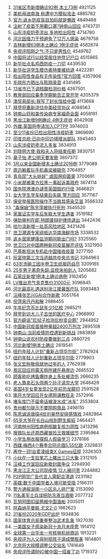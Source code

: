 1. [31省区市新增确诊92例 本土73例](http://www.baidu.com/baidu?cl=3&tn=SE_baiduhomet8_jmjb7mjw&rsv_dl=fyb_top&fr=top1000&wd=31%CA%A1%C7%F8%CA%D0%D0%C2%D4%F6%C8%B7%D5%EF92%C0%FD%20%B1%BE%CD%C173%C0%FD) 4921125
1. [美航母进南海 称遭中方模拟攻击](http://www.baidu.com/baidu?cl=3&tn=SE_baiduhomet8_jmjb7mjw&rsv_dl=fyb_top&fr=top1000&wd=%C3%C0%BA%BD%C4%B8%BD%F8%C4%CF%BA%A3%20%B3%C6%D4%E2%D6%D0%B7%BD%C4%A3%C4%E2%B9%A5%BB%F7) 4885782
1. [官方:返乡防疫盲目加码就是懒政](http://www.baidu.com/baidu?cl=3&tn=SE_baiduhomet8_jmjb7mjw&rsv_dl=fyb_top&fr=top1000&wd=%B9%D9%B7%BD%3A%B7%B5%CF%E7%B7%C0%D2%DF%C3%A4%C4%BF%BC%D3%C2%EB%BE%CD%CA%C7%C0%C1%D5%FE) 4849488
1. [注射了疫苗不用戴口罩?钟南山回应](http://www.baidu.com/baidu?cl=3&tn=SE_baiduhomet8_jmjb7mjw&rsv_dl=fyb_top&fr=top1000&wd=%D7%A2%C9%E4%C1%CB%D2%DF%C3%E7%B2%BB%D3%C3%B4%F7%BF%DA%D5%D6%3F%D6%D3%C4%CF%C9%BD%BB%D8%D3%A6) 4743731
1. [山东涉疫奶枣流出 多地检出阳性](http://www.baidu.com/baidu?cl=3&tn=SE_baiduhomet8_jmjb7mjw&rsv_dl=fyb_top&fr=top1000&wd=%C9%BD%B6%AB%C9%E6%D2%DF%C4%CC%D4%E6%C1%F7%B3%F6%20%B6%E0%B5%D8%BC%EC%B3%F6%D1%F4%D0%D4) 4714780
1. [河北因强力干预避免了12万人感染](http://www.baidu.com/baidu?cl=3&tn=SE_baiduhomet8_jmjb7mjw&rsv_dl=fyb_top&fr=top1000&wd=%BA%D3%B1%B1%D2%F2%C7%BF%C1%A6%B8%C9%D4%A4%B1%DC%C3%E2%C1%CB12%CD%F2%C8%CB%B8%D0%C8%BE) 4679756
1. [吉林新增63例本土确诊 1例无症状](http://www.baidu.com/baidu?cl=3&tn=SE_baiduhomet8_jmjb7mjw&rsv_dl=fyb_top&fr=top1000&wd=%BC%AA%C1%D6%D0%C2%D4%F663%C0%FD%B1%BE%CD%C1%C8%B7%D5%EF%201%C0%FD%CE%DE%D6%A2%D7%B4) 4582674
1. [央视评阳刚之气:不只是男性化](http://www.baidu.com/baidu?cl=3&tn=SE_baiduhomet8_jmjb7mjw&rsv_dl=fyb_top&fr=top1000&wd=%D1%EB%CA%D3%C6%C0%D1%F4%B8%D5%D6%AE%C6%F8%3A%B2%BB%D6%BB%CA%C7%C4%D0%D0%D4%BB%AF) 4549762
1. [中国将试行以经常居住地登记户口](http://www.baidu.com/baidu?cl=3&tn=SE_baiduhomet8_jmjb7mjw&rsv_dl=fyb_top&fr=top1000&wd=%D6%D0%B9%FA%BD%AB%CA%D4%D0%D0%D2%D4%BE%AD%B3%A3%BE%D3%D7%A1%B5%D8%B5%C7%BC%C7%BB%A7%BF%DA) 4515965
1. [新华社点名鸡西防疫一刀切](http://www.baidu.com/baidu?cl=3&tn=SE_baiduhomet8_jmjb7mjw&rsv_dl=fyb_top&fr=top1000&wd=%D0%C2%BB%AA%C9%E7%B5%E3%C3%FB%BC%A6%CE%F7%B7%C0%D2%DF%D2%BB%B5%B6%C7%D0) 4439530
1. [新华社评学生模仿奥特曼被劝退](http://www.baidu.com/baidu?cl=3&tn=SE_baiduhomet8_jmjb7mjw&rsv_dl=fyb_top&fr=top1000&wd=%D0%C2%BB%AA%C9%E7%C6%C0%D1%A7%C9%FA%C4%A3%B7%C2%B0%C2%CC%D8%C2%FC%B1%BB%C8%B0%CD%CB) 4422281
1. [检出阳性食品有无传染性?官方回答](http://www.baidu.com/baidu?cl=3&tn=SE_baiduhomet8_jmjb7mjw&rsv_dl=fyb_top&fr=top1000&wd=%BC%EC%B3%F6%D1%F4%D0%D4%CA%B3%C6%B7%D3%D0%CE%DE%B4%AB%C8%BE%D0%D4%3F%B9%D9%B7%BD%BB%D8%B4%F0) 4357906
1. [毛晓彤方晒出与陈翔录音](http://www.baidu.com/baidu?cl=3&tn=SE_baiduhomet8_jmjb7mjw&rsv_dl=fyb_top&fr=top1000&wd=%C3%AB%CF%FE%CD%AE%B7%BD%C9%B9%B3%F6%D3%EB%B3%C2%CF%E8%C2%BC%D2%F4) 4341495
1. [13省市已下调核酸检测价格](http://www.baidu.com/baidu?cl=3&tn=SE_baiduhomet8_jmjb7mjw&rsv_dl=fyb_top&fr=top1000&wd=13%CA%A1%CA%D0%D2%D1%CF%C2%B5%F7%BA%CB%CB%E1%BC%EC%B2%E2%BC%DB%B8%F1) 4267501
1. [教育部回应春季学期能否正常开学](http://www.baidu.com/baidu?cl=3&tn=SE_baiduhomet8_jmjb7mjw&rsv_dl=fyb_top&fr=top1000&wd=%BD%CC%D3%FD%B2%BF%BB%D8%D3%A6%B4%BA%BC%BE%D1%A7%C6%DA%C4%DC%B7%F1%D5%FD%B3%A3%BF%AA%D1%A7) 4205379
1. [澳贸易部长:我写了封长信给中国](http://www.baidu.com/baidu?cl=3&tn=SE_baiduhomet8_jmjb7mjw&rsv_dl=fyb_top&fr=top1000&wd=%B0%C4%C3%B3%D2%D7%B2%BF%B3%A4%3A%CE%D2%D0%B4%C1%CB%B7%E2%B3%A4%D0%C5%B8%F8%D6%D0%B9%FA) 4113668
1. [拜登将重新评估中美经贸协议](http://www.baidu.com/baidu?cl=3&tn=SE_baiduhomet8_jmjb7mjw&rsv_dl=fyb_top&fr=top1000&wd=%B0%DD%B5%C7%BD%AB%D6%D8%D0%C2%C6%C0%B9%C0%D6%D0%C3%C0%BE%AD%C3%B3%D0%AD%D2%E9) 4088563
1. [钟南山将和美传染病专家福奇会面](http://www.baidu.com/baidu?cl=3&tn=SE_baiduhomet8_jmjb7mjw&rsv_dl=fyb_top&fr=top1000&wd=%D6%D3%C4%CF%C9%BD%BD%AB%BA%CD%C3%C0%B4%AB%C8%BE%B2%A1%D7%A8%BC%D2%B8%A3%C6%E6%BB%E1%C3%E6) 4058191
1. [黑龙江新增9例确诊 4例无症状](http://www.baidu.com/baidu?cl=3&tn=SE_baiduhomet8_jmjb7mjw&rsv_dl=fyb_top&fr=top1000&wd=%BA%DA%C1%FA%BD%AD%D0%C2%D4%F69%C0%FD%C8%B7%D5%EF%204%C0%FD%CE%DE%D6%A2%D7%B4) 4042908
1. [外媒:英国将申请加入CPTPP](http://www.baidu.com/baidu?cl=3&tn=SE_baiduhomet8_jmjb7mjw&rsv_dl=fyb_top&fr=top1000&wd=%CD%E2%C3%BD%3A%D3%A2%B9%FA%BD%AB%C9%EA%C7%EB%BC%D3%C8%EBCPTPP) 3974003
1. [至少11省份已检出阳性涉疫奶枣](http://www.baidu.com/baidu?cl=3&tn=SE_baiduhomet8_jmjb7mjw&rsv_dl=fyb_top&fr=top1000&wd=%D6%C1%C9%D911%CA%A1%B7%DD%D2%D1%BC%EC%B3%F6%D1%F4%D0%D4%C9%E6%D2%DF%C4%CC%D4%E6) 3969690
1. [印度总统:已向中印边境增派部队](http://www.baidu.com/baidu?cl=3&tn=SE_baiduhomet8_jmjb7mjw&rsv_dl=fyb_top&fr=top1000&wd=%D3%A1%B6%C8%D7%DC%CD%B3%3A%D2%D1%CF%F2%D6%D0%D3%A1%B1%DF%BE%B3%D4%F6%C5%C9%B2%BF%B6%D3) 3945463
1. [山东涉疫奶枣流入多省](http://www.baidu.com/baidu?cl=3&tn=SE_baiduhomet8_jmjb7mjw&rsv_dl=fyb_top&fr=top1000&wd=%C9%BD%B6%AB%C9%E6%D2%DF%C4%CC%D4%E6%C1%F7%C8%EB%B6%E0%CA%A1) 3834913
1. [刘晓明大使:我和夫人将结束任期](http://www.baidu.com/baidu?cl=3&tn=SE_baiduhomet8_jmjb7mjw&rsv_dl=fyb_top&fr=top1000&wd=%C1%F5%CF%FE%C3%F7%B4%F3%CA%B9%3A%CE%D2%BA%CD%B7%F2%C8%CB%BD%AB%BD%E1%CA%F8%C8%CE%C6%DA) 3830751
1. [章子怡 老公明天要发歌](http://www.baidu.com/baidu?cl=3&tn=SE_baiduhomet8_jmjb7mjw&rsv_dl=fyb_top&fr=top1000&wd=%D5%C2%D7%D3%E2%F9%20%C0%CF%B9%AB%C3%F7%CC%EC%D2%AA%B7%A2%B8%E8) 3807372
1. [1月以来全国新增本土确诊2016例](http://www.baidu.com/baidu?cl=3&tn=SE_baiduhomet8_jmjb7mjw&rsv_dl=fyb_top&fr=top1000&wd=1%D4%C2%D2%D4%C0%B4%C8%AB%B9%FA%D0%C2%D4%F6%B1%BE%CD%C1%C8%B7%D5%EF2016%C0%FD) 3779089
1. [周迅躺着玩手机鼻梁被砸伤](http://www.baidu.com/baidu?cl=3&tn=SE_baiduhomet8_jmjb7mjw&rsv_dl=fyb_top&fr=top1000&wd=%D6%DC%D1%B8%CC%C9%D7%C5%CD%E6%CA%D6%BB%FA%B1%C7%C1%BA%B1%BB%D4%D2%C9%CB) 3764857
1. [青岛现"大头娃娃" 或因用抑菌膏](http://www.baidu.com/baidu?cl=3&tn=SE_baiduhomet8_jmjb7mjw&rsv_dl=fyb_top&fr=top1000&wd=%C7%E0%B5%BA%CF%D6%22%B4%F3%CD%B7%CD%DE%CD%DE%22%20%BB%F2%D2%F2%D3%C3%D2%D6%BE%FA%B8%E0) 3700691
1. [小米就被美方拉黑一事起诉美政府](http://www.baidu.com/baidu?cl=3&tn=SE_baiduhomet8_jmjb7mjw&rsv_dl=fyb_top&fr=top1000&wd=%D0%A1%C3%D7%BE%CD%B1%BB%C3%C0%B7%BD%C0%AD%BA%DA%D2%BB%CA%C2%C6%F0%CB%DF%C3%C0%D5%FE%B8%AE) 3674114
1. [国务院港澳办谴责英国毁约行径](http://www.baidu.com/baidu?cl=3&tn=SE_baiduhomet8_jmjb7mjw&rsv_dl=fyb_top&fr=top1000&wd=%B9%FA%CE%F1%D4%BA%B8%DB%B0%C4%B0%EC%C7%B4%D4%F0%D3%A2%B9%FA%BB%D9%D4%BC%D0%D0%BE%B6) 3646821
1. [女大学生学车结束后失联 警方回应](http://www.baidu.com/baidu?cl=3&tn=SE_baiduhomet8_jmjb7mjw&rsv_dl=fyb_top&fr=top1000&wd=%C5%AE%B4%F3%D1%A7%C9%FA%D1%A7%B3%B5%BD%E1%CA%F8%BA%F3%CA%A7%C1%AA%20%BE%AF%B7%BD%BB%D8%D3%A6) 3571167
1. [保安举报医院操作不当致其感染艾滋](http://www.baidu.com/baidu?cl=3&tn=SE_baiduhomet8_jmjb7mjw&rsv_dl=fyb_top&fr=top1000&wd=%B1%A3%B0%B2%BE%D9%B1%A8%D2%BD%D4%BA%B2%D9%D7%F7%B2%BB%B5%B1%D6%C2%C6%E4%B8%D0%C8%BE%B0%AC%D7%CC) 3566332
1. ["毒保姆"陈宇萍被执行死刑](http://www.baidu.com/baidu?cl=3&tn=SE_baiduhomet8_jmjb7mjw&rsv_dl=fyb_top&fr=top1000&wd=%22%B6%BE%B1%A3%C4%B7%22%B3%C2%D3%EE%C6%BC%B1%BB%D6%B4%D0%D0%CB%C0%D0%CC) 3545520
1. [家属证实学车后失联大学生遇害](http://www.baidu.com/baidu?cl=3&tn=SE_baiduhomet8_jmjb7mjw&rsv_dl=fyb_top&fr=top1000&wd=%BC%D2%CA%F4%D6%A4%CA%B5%D1%A7%B3%B5%BA%F3%CA%A7%C1%AA%B4%F3%D1%A7%C9%FA%D3%F6%BA%A6) 3519182
1. [弹劾审判在即 特朗普辩护律师退出](http://www.baidu.com/baidu?cl=3&tn=SE_baiduhomet8_jmjb7mjw&rsv_dl=fyb_top&fr=top1000&wd=%B5%AF%DB%C0%C9%F3%C5%D0%D4%DA%BC%B4%20%CC%D8%C0%CA%C6%D5%B1%E7%BB%A4%C2%C9%CA%A6%CD%CB%B3%F6) 3442436
1. [哈尔滨新增一处高风险地区](http://www.baidu.com/baidu?cl=3&tn=SE_baiduhomet8_jmjb7mjw&rsv_dl=fyb_top&fr=top1000&wd=%B9%FE%B6%FB%B1%F5%D0%C2%D4%F6%D2%BB%B4%A6%B8%DF%B7%E7%CF%D5%B5%D8%C7%F8) 3421426
1. [世卫溯源专家组抵达华南海鲜市场](http://www.baidu.com/baidu?cl=3&tn=SE_baiduhomet8_jmjb7mjw&rsv_dl=fyb_top&fr=top1000&wd=%CA%C0%CE%C0%CB%DD%D4%B4%D7%A8%BC%D2%D7%E9%B5%D6%B4%EF%BB%AA%C4%CF%BA%A3%CF%CA%CA%D0%B3%A1) 3338532
1. [返乡居家健康监测期间能出门吗?](http://www.baidu.com/baidu?cl=3&tn=SE_baiduhomet8_jmjb7mjw&rsv_dl=fyb_top&fr=top1000&wd=%B7%B5%CF%E7%BE%D3%BC%D2%BD%A1%BF%B5%BC%E0%B2%E2%C6%DA%BC%E4%C4%DC%B3%F6%C3%C5%C2%F0%3F) 3325560
1. [世卫已对中国两种新冠疫苗展开评估](http://www.baidu.com/baidu?cl=3&tn=SE_baiduhomet8_jmjb7mjw&rsv_dl=fyb_top&fr=top1000&wd=%CA%C0%CE%C0%D2%D1%B6%D4%D6%D0%B9%FA%C1%BD%D6%D6%D0%C2%B9%DA%D2%DF%C3%E7%D5%B9%BF%AA%C6%C0%B9%C0) 3321950
1. [巴基斯坦派专机赴中国接收疫苗](http://www.baidu.com/baidu?cl=3&tn=SE_baiduhomet8_jmjb7mjw&rsv_dl=fyb_top&fr=top1000&wd=%B0%CD%BB%F9%CB%B9%CC%B9%C5%C9%D7%A8%BB%FA%B8%B0%D6%D0%B9%FA%BD%D3%CA%D5%D2%DF%C3%E7) 3277150
1. [阮富仲第三次当选越共中央总书记](http://www.baidu.com/baidu?cl=3&tn=SE_baiduhomet8_jmjb7mjw&rsv_dl=fyb_top&fr=top1000&wd=%C8%EE%B8%BB%D6%D9%B5%DA%C8%FD%B4%CE%B5%B1%D1%A1%D4%BD%B9%B2%D6%D0%D1%EB%D7%DC%CA%E9%BC%C7) 3264963
1. [63岁洗碗工因半卷卫生纸服药自尽](http://www.baidu.com/baidu?cl=3&tn=SE_baiduhomet8_jmjb7mjw&rsv_dl=fyb_top&fr=top1000&wd=63%CB%EA%CF%B4%CD%EB%B9%A4%D2%F2%B0%EB%BE%ED%CE%C0%C9%FA%D6%BD%B7%FE%D2%A9%D7%D4%BE%A1) 3209165
1. [25岁男子离奇失踪:监控未拍到人](http://www.baidu.com/baidu?cl=3&tn=SE_baiduhomet8_jmjb7mjw&rsv_dl=fyb_top&fr=top1000&wd=25%CB%EA%C4%D0%D7%D3%C0%EB%C6%E6%CA%A7%D7%D9%3A%BC%E0%BF%D8%CE%B4%C5%C4%B5%BD%C8%CB) 3205682
1. [石家庄新增1例本土确诊病例](http://www.baidu.com/baidu?cl=3&tn=SE_baiduhomet8_jmjb7mjw&rsv_dl=fyb_top&fr=top1000&wd=%CA%AF%BC%D2%D7%AF%D0%C2%D4%F61%C0%FD%B1%BE%CD%C1%C8%B7%D5%EF%B2%A1%C0%FD) 3162450
1. [LV推出充气夹克售价31000元](http://www.baidu.com/baidu?cl=3&tn=SE_baiduhomet8_jmjb7mjw&rsv_dl=fyb_top&fr=top1000&wd=LV%CD%C6%B3%F6%B3%E4%C6%F8%BC%D0%BF%CB%CA%DB%BC%DB31000%D4%AA) 3096845
1. [河北最高礼遇送别浙江援冀医疗队](http://www.baidu.com/baidu?cl=3&tn=SE_baiduhomet8_jmjb7mjw&rsv_dl=fyb_top&fr=top1000&wd=%BA%D3%B1%B1%D7%EE%B8%DF%C0%F1%D3%F6%CB%CD%B1%F0%D5%E3%BD%AD%D4%AE%BC%BD%D2%BD%C1%C6%B6%D3) 3093483
1. [汪峰张艺兴GAI合作新歌](http://www.baidu.com/baidu?cl=3&tn=SE_baiduhomet8_jmjb7mjw&rsv_dl=fyb_top&fr=top1000&wd=%CD%F4%B7%E5%D5%C5%D2%D5%D0%CBGAI%BA%CF%D7%F7%D0%C2%B8%E8) 3051764
1. [倪萍宋丹丹和解](http://www.baidu.com/baidu?cl=3&tn=SE_baiduhomet8_jmjb7mjw&rsv_dl=fyb_top&fr=top1000&wd=%C4%DF%C6%BC%CB%CE%B5%A4%B5%A4%BA%CD%BD%E2) 2988455
1. [牛年纪念币比鼠年少1亿枚](http://www.baidu.com/baidu?cl=3&tn=SE_baiduhomet8_jmjb7mjw&rsv_dl=fyb_top&fr=top1000&wd=%C5%A3%C4%EA%BC%CD%C4%EE%B1%D2%B1%C8%CA%F3%C4%EA%C9%D91%D2%DA%C3%B6) 2985211
1. [拜登到访大儿子去世的医疗中心](http://www.baidu.com/baidu?cl=3&tn=SE_baiduhomet8_jmjb7mjw&rsv_dl=fyb_top&fr=top1000&wd=%B0%DD%B5%C7%B5%BD%B7%C3%B4%F3%B6%F9%D7%D3%C8%A5%CA%C0%B5%C4%D2%BD%C1%C6%D6%D0%D0%C4) 2966992
1. [官方辟谣"肛拭子检测后秒变企鹅"](http://www.baidu.com/baidu?cl=3&tn=SE_baiduhomet8_jmjb7mjw&rsv_dl=fyb_top&fr=top1000&wd=%B9%D9%B7%BD%B1%D9%D2%A5%22%B8%D8%CA%C3%D7%D3%BC%EC%B2%E2%BA%F3%C3%EB%B1%E4%C6%F3%B6%EC%22) 2944952
1. [中国新冠疫苗接种量超2400万剂次](http://www.baidu.com/baidu?cl=3&tn=SE_baiduhomet8_jmjb7mjw&rsv_dl=fyb_top&fr=top1000&wd=%D6%D0%B9%FA%D0%C2%B9%DA%D2%DF%C3%E7%BD%D3%D6%D6%C1%BF%B3%AC2400%CD%F2%BC%C1%B4%CE) 2895108
1. [钟南山:当前疫情防控遇到新挑战](http://www.baidu.com/baidu?cl=3&tn=SE_baiduhomet8_jmjb7mjw&rsv_dl=fyb_top&fr=top1000&wd=%D6%D3%C4%CF%C9%BD%3A%B5%B1%C7%B0%D2%DF%C7%E9%B7%C0%BF%D8%D3%F6%B5%BD%D0%C2%CC%F4%D5%BD) 2883859
1. [钟南山说农村防疫要做到三点](http://www.baidu.com/baidu?cl=3&tn=SE_baiduhomet8_jmjb7mjw&rsv_dl=fyb_top&fr=top1000&wd=%D6%D3%C4%CF%C9%BD%CB%B5%C5%A9%B4%E5%B7%C0%D2%DF%D2%AA%D7%F6%B5%BD%C8%FD%B5%E3) 2880729
1. [河北新增1例本土确诊](http://www.baidu.com/baidu?cl=3&tn=SE_baiduhomet8_jmjb7mjw&rsv_dl=fyb_top&fr=top1000&wd=%BA%D3%B1%B1%D0%C2%D4%F61%C0%FD%B1%BE%CD%C1%C8%B7%D5%EF) 2819541
1. [纽约年轻人计划"重新占领华尔街"](http://www.baidu.com/baidu?cl=3&tn=SE_baiduhomet8_jmjb7mjw&rsv_dl=fyb_top&fr=top1000&wd=%08%C5%A6%D4%BC%C4%EA%C7%E1%C8%CB%BC%C6%BB%AE%22%D6%D8%D0%C2%D5%BC%C1%EC%BB%AA%B6%FB%BD%D6%22) 2782924
1. [纽约年轻人计划重新占领华尔街](http://www.baidu.com/baidu?cl=3&tn=SE_baiduhomet8_jmjb7mjw&rsv_dl=fyb_top&fr=top1000&wd=%C5%A6%D4%BC%C4%EA%C7%E1%C8%CB%BC%C6%BB%AE%D6%D8%D0%C2%D5%BC%C1%EC%BB%AA%B6%FB%BD%D6) 2779903
1. [张文宏称敬佩就地过年的人](http://www.baidu.com/baidu?cl=3&tn=SE_baiduhomet8_jmjb7mjw&rsv_dl=fyb_top&fr=top1000&wd=%D5%C5%CE%C4%BA%EA%B3%C6%BE%B4%C5%E5%BE%CD%B5%D8%B9%FD%C4%EA%B5%C4%C8%CB) 2762938
1. [景区回应将露天厕所建在悬崖边](http://www.baidu.com/baidu?cl=3&tn=SE_baiduhomet8_jmjb7mjw&rsv_dl=fyb_top&fr=top1000&wd=%BE%B0%C7%F8%BB%D8%D3%A6%BD%AB%C2%B6%CC%EC%B2%DE%CB%F9%BD%A8%D4%DA%D0%FC%D1%C2%B1%DF) 2685522
1. [顾客称吃烤鱼爆炸身上多处被烫伤](http://www.baidu.com/baidu?cl=3&tn=SE_baiduhomet8_jmjb7mjw&rsv_dl=fyb_top&fr=top1000&wd=%B9%CB%BF%CD%B3%C6%B3%D4%BF%BE%D3%E3%B1%AC%D5%A8%C9%ED%C9%CF%B6%E0%B4%A6%B1%BB%CC%CC%C9%CB) 2666235
1. [老人靠卖石头供两个孙子读完大学](http://www.baidu.com/baidu?cl=3&tn=SE_baiduhomet8_jmjb7mjw&rsv_dl=fyb_top&fr=top1000&wd=%C0%CF%C8%CB%BF%BF%C2%F4%CA%AF%CD%B7%B9%A9%C1%BD%B8%F6%CB%EF%D7%D3%B6%C1%CD%EA%B4%F3%D1%A7) 2646429
1. [英国4岁女童发现2亿年前恐龙脚印](http://www.baidu.com/baidu?cl=3&tn=SE_baiduhomet8_jmjb7mjw&rsv_dl=fyb_top&fr=top1000&wd=%D3%A2%B9%FA4%CB%EA%C5%AE%CD%AF%B7%A2%CF%D62%D2%DA%C4%EA%C7%B0%BF%D6%C1%FA%BD%C5%D3%A1) 2591528
1. [南开大学回应开女德网课教旺夫](http://www.baidu.com/baidu?cl=3&tn=SE_baiduhomet8_jmjb7mjw&rsv_dl=fyb_top&fr=top1000&wd=%C4%CF%BF%AA%B4%F3%D1%A7%BB%D8%D3%A6%BF%AA%C5%AE%B5%C2%CD%F8%BF%CE%BD%CC%CD%FA%B7%F2) 2572916
1. [堵车库门不留电话被泼水成"冰车"](http://www.baidu.com/baidu?cl=3&tn=SE_baiduhomet8_jmjb7mjw&rsv_dl=fyb_top&fr=top1000&wd=%B6%C2%B3%B5%BF%E2%C3%C5%B2%BB%C1%F4%B5%E7%BB%B0%B1%BB%C6%C3%CB%AE%B3%C9%22%B1%F9%B3%B5%22) 2553804
1. [贵州都匀提示不要网购食品](http://www.baidu.com/baidu?cl=3&tn=SE_baiduhomet8_jmjb7mjw&rsv_dl=fyb_top&fr=top1000&wd=%B9%F3%D6%DD%B6%BC%D4%C8%CC%E1%CA%BE%B2%BB%D2%AA%CD%F8%B9%BA%CA%B3%C6%B7) 2498110
1. [陈思诚说唐探4给刘昊然安排感情戏](http://www.baidu.com/baidu?cl=3&tn=SE_baiduhomet8_jmjb7mjw&rsv_dl=fyb_top&fr=top1000&wd=%B3%C2%CB%BC%B3%CF%CB%B5%CC%C6%CC%BD4%B8%F8%C1%F5%EA%BB%C8%BB%B0%B2%C5%C5%B8%D0%C7%E9%CF%B7) 2482864
1. [65岁大爷在长白山拍到野生紫貂](http://www.baidu.com/baidu?cl=3&tn=SE_baiduhomet8_jmjb7mjw&rsv_dl=fyb_top&fr=top1000&wd=65%CB%EA%B4%F3%D2%AF%D4%DA%B3%A4%B0%D7%C9%BD%C5%C4%B5%BD%D2%B0%C9%FA%D7%CF%F5%F5) 2464421
1. [河南林州阳性病例核酸复核为阴性](http://www.baidu.com/baidu?cl=3&tn=SE_baiduhomet8_jmjb7mjw&rsv_dl=fyb_top&fr=top1000&wd=%BA%D3%C4%CF%C1%D6%D6%DD%D1%F4%D0%D4%B2%A1%C0%FD%BA%CB%CB%E1%B8%B4%BA%CB%CE%AA%D2%F5%D0%D4) 2413296
1. [搜救队长还原西藏冒险王救援细节](http://www.baidu.com/baidu?cl=3&tn=SE_baiduhomet8_jmjb7mjw&rsv_dl=fyb_top&fr=top1000&wd=%CB%D1%BE%C8%B6%D3%B3%A4%BB%B9%D4%AD%CE%F7%B2%D8%C3%B0%CF%D5%CD%F5%BE%C8%D4%AE%CF%B8%BD%DA) 2395964
1. [小学生用衣服摆假人假装学习](http://www.baidu.com/baidu?cl=3&tn=SE_baiduhomet8_jmjb7mjw&rsv_dl=fyb_top&fr=top1000&wd=%D0%A1%D1%A7%C9%FA%D3%C3%D2%C2%B7%FE%B0%DA%BC%D9%C8%CB%BC%D9%D7%B0%D1%A7%CF%B0) 2378166
1. [西媒:梅西4个赛季合同总值5.55亿欧](http://www.baidu.com/baidu?cl=3&tn=SE_baiduhomet8_jmjb7mjw&rsv_dl=fyb_top&fr=top1000&wd=%CE%F7%C3%BD%3A%C3%B7%CE%F74%B8%F6%C8%FC%BC%BE%BA%CF%CD%AC%D7%DC%D6%B55.55%D2%DA%C5%B7) 2328831
1. [再夺一冠!谷爱凌结束X Games征程](http://www.baidu.com/baidu?cl=3&tn=SE_baiduhomet8_jmjb7mjw&rsv_dl=fyb_top&fr=top1000&wd=%D4%D9%B6%E1%D2%BB%B9%DA%21%B9%C8%B0%AE%C1%E8%BD%E1%CA%F8X%20Games%D5%F7%B3%CC) 2326303
1. [小伙在一支铅笔芯上雕出三只大象](http://www.baidu.com/baidu?cl=3&tn=SE_baiduhomet8_jmjb7mjw&rsv_dl=fyb_top&fr=top1000&wd=%D0%A1%BB%EF%D4%DA%D2%BB%D6%A7%C7%A6%B1%CA%D0%BE%C9%CF%B5%F1%B3%F6%C8%FD%D6%BB%B4%F3%CF%F3) 2312105
1. [汪峰工作室回应新歌封面争议](http://www.baidu.com/baidu?cl=3&tn=SE_baiduhomet8_jmjb7mjw&rsv_dl=fyb_top&fr=top1000&wd=%CD%F4%B7%E5%B9%A4%D7%F7%CA%D2%BB%D8%D3%A6%D0%C2%B8%E8%B7%E2%C3%E6%D5%F9%D2%E9) 2294930
1. [黑龙江正大公司现疫情 12人被问责](http://www.baidu.com/baidu?cl=3&tn=SE_baiduhomet8_jmjb7mjw&rsv_dl=fyb_top&fr=top1000&wd=%BA%DA%C1%FA%BD%AD%D5%FD%B4%F3%B9%AB%CB%BE%CF%D6%D2%DF%C7%E9%2012%C8%CB%B1%BB%CE%CA%D4%F0) 2244882
1. [P2P网贷广告代言人需配合清退](http://www.baidu.com/baidu?cl=3&tn=SE_baiduhomet8_jmjb7mjw&rsv_dl=fyb_top&fr=top1000&wd=P2P%CD%F8%B4%FB%B9%E3%B8%E6%B4%FA%D1%D4%C8%CB%D0%E8%C5%E4%BA%CF%C7%E5%CD%CB) 2231182
1. [英媒:数千中国学者入境可能受阻](http://www.baidu.com/baidu?cl=3&tn=SE_baiduhomet8_jmjb7mjw&rsv_dl=fyb_top&fr=top1000&wd=%D3%A2%C3%BD%3A%CA%FD%C7%A7%D6%D0%B9%FA%D1%A7%D5%DF%C8%EB%BE%B3%BF%C9%C4%DC%CA%DC%D7%E8) 2166311
1. [警方通报湖南一小区杀人碎尸案](http://www.baidu.com/baidu?cl=3&tn=SE_baiduhomet8_jmjb7mjw&rsv_dl=fyb_top&fr=top1000&wd=%BE%AF%B7%BD%CD%A8%B1%A8%BA%FE%C4%CF%D2%BB%D0%A1%C7%F8%C9%B1%C8%CB%CB%E9%CA%AC%B0%B8) 2153090
1. [11名美军士兵误把防冻液当酒喝](http://www.baidu.com/baidu?cl=3&tn=SE_baiduhomet8_jmjb7mjw&rsv_dl=fyb_top&fr=top1000&wd=11%C3%FB%C3%C0%BE%FC%CA%BF%B1%F8%CE%F3%B0%D1%B7%C0%B6%B3%D2%BA%B5%B1%BE%C6%BA%C8) 2077732
1. [瓦努阿图扣留两艘中国渔船](http://www.baidu.com/baidu?cl=3&tn=SE_baiduhomet8_jmjb7mjw&rsv_dl=fyb_top&fr=top1000&wd=%CD%DF%C5%AC%B0%A2%CD%BC%BF%DB%C1%F4%C1%BD%CB%D2%D6%D0%B9%FA%D3%E6%B4%AC) 2005011
1. [阿森纳平曼联  尤文2-0](http://www.baidu.com/baidu?cl=3&tn=SE_baiduhomet8_jmjb7mjw&rsv_dl=fyb_top&fr=top1000&wd=%B0%A2%C9%AD%C4%C9%C6%BD%C2%FC%C1%AA%20%20%D3%C8%CE%C42-0) 1982623
1. [31省份2020年GDP出炉](http://www.baidu.com/baidu?cl=3&tn=SE_baiduhomet8_jmjb7mjw&rsv_dl=fyb_top&fr=top1000&wd=31%CA%A1%B7%DD2020%C4%EAGDP%B3%F6%C2%AF) 1934836
1. [国家体育总局重拳整治武术乱象](http://www.baidu.com/baidu?cl=3&tn=SE_baiduhomet8_jmjb7mjw&rsv_dl=fyb_top&fr=top1000&wd=%B9%FA%BC%D2%CC%E5%D3%FD%D7%DC%BE%D6%D6%D8%C8%AD%D5%FB%D6%CE%CE%E4%CA%F5%C2%D2%CF%F3) 1927030
1. [一美国女子感染新冠十余月未痊愈](http://www.baidu.com/baidu?cl=3&tn=SE_baiduhomet8_jmjb7mjw&rsv_dl=fyb_top&fr=top1000&wd=%D2%BB%C3%C0%B9%FA%C5%AE%D7%D3%B8%D0%C8%BE%D0%C2%B9%DA%CA%AE%D3%E0%D4%C2%CE%B4%C8%AC%D3%FA) 1914112
1. [全球第一台华龙一号核电机组商运](http://www.baidu.com/baidu?cl=3&tn=SE_baiduhomet8_jmjb7mjw&rsv_dl=fyb_top&fr=top1000&wd=%C8%AB%C7%F2%B5%DA%D2%BB%CC%A8%BB%AA%C1%FA%D2%BB%BA%C5%BA%CB%B5%E7%BB%FA%D7%E9%C9%CC%D4%CB) 1913231
1. [央视评为人父母别把孩子逼成樊胜美](http://www.baidu.com/baidu?cl=3&tn=SE_baiduhomet8_jmjb7mjw&rsv_dl=fyb_top&fr=top1000&wd=%D1%EB%CA%D3%C6%C0%CE%AA%C8%CB%B8%B8%C4%B8%B1%F0%B0%D1%BA%A2%D7%D3%B1%C6%B3%C9%B7%AE%CA%A4%C3%C0) 1814801
1. [北京将大规模调整公交站名](http://www.baidu.com/baidu?cl=3&tn=SE_baiduhomet8_jmjb7mjw&rsv_dl=fyb_top&fr=top1000&wd=%B1%B1%BE%A9%BD%AB%B4%F3%B9%E6%C4%A3%B5%F7%D5%FB%B9%AB%BD%BB%D5%BE%C3%FB) 1781649
1. [央视评所谓BNO被中国一招废了功](http://www.baidu.com/baidu?cl=3&tn=SE_baiduhomet8_jmjb7mjw&rsv_dl=fyb_top&fr=top1000&wd=%D1%EB%CA%D3%C6%C0%CB%F9%CE%BDBNO%B1%BB%D6%D0%B9%FA%D2%BB%D5%D0%B7%CF%C1%CB%B9%A6) 1719372